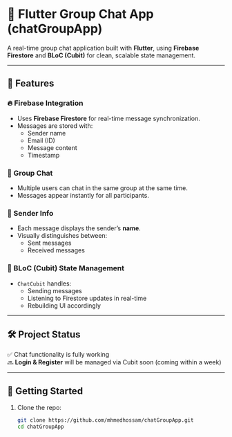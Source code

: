 # 📱 Flutter Group Chat App (chatGroupApp)

A real-time group chat application built with **Flutter**, using **Firebase Firestore** and **BLoC (Cubit)** for clean, scalable state management.

---

## 🚀 Features

### 🔥 Firebase Integration

- Uses **Firebase Firestore** for real-time message synchronization.
- Messages are stored with:
  - Sender name
  - Email (ID)
  - Message content
  - Timestamp

### 💬 Group Chat

- Multiple users can chat in the same group at the same time.
- Messages appear instantly for all participants.

### 👤 Sender Info

- Each message displays the sender’s **name**.
- Visually distinguishes between:
  - Sent messages
  - Received messages

### 🧠 BLoC (Cubit) State Management

- `ChatCubit` handles:
  - Sending messages
  - Listening to Firestore updates in real-time
  - Rebuilding UI accordingly

---

## 🛠️ Project Status

✅ Chat functionality is fully working  
🔜 **Login & Register** will be managed via Cubit soon (coming within a week)

---

## 🧾 Getting Started

1. Clone the repo:
   ```bash
   git clone https://github.com/mhmedhossam/chatGroupApp.git
   cd chatGroupApp
   ```
